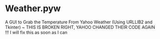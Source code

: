 Weather.pyw
===========

A GUI to Grab the Temperature From Yahoo Weather (Using URLLIB2 and Tkinter)
 ~ THIS IS BROKEN RIGHT, YAHOO CHANGED THEIR CODE AGAIN !!! I will fix this as soon as I can
